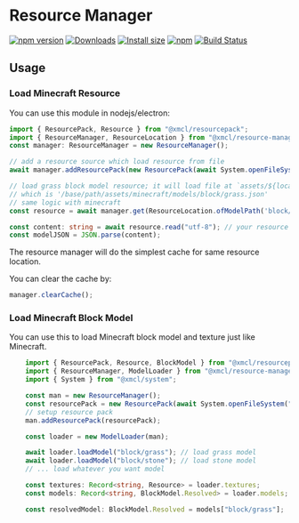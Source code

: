 # Resource Manager

[![npm version](https://img.shields.io/npm/v/@xmcl/resource-manager.svg)](https://www.npmjs.com/package/@xmcl/resource-manager)
[![Downloads](https://img.shields.io/npm/dm/@xmcl/resource-manager.svg)](https://npmjs.com/@xmcl/resource-manager)
[![Install size](https://packagephobia.now.sh/badge?p=@xmcl/resource-manager)](https://packagephobia.now.sh/result?p=@xmcl/resource-manager)
[![npm](https://img.shields.io/npm/l/@xmcl/minecraft-launcher-core.svg)](https://github.com/voxelum/minecraft-launcher-core-node/blob/master/LICENSE)
[![Build Status](https://github.com/voxelum/minecraft-launcher-core-node/workflows/Build/badge.svg)](https://github.com/Voxelum/minecraft-launcher-core-node/actions?query=workflow%3ABuild)

## Usage

### Load Minecraft Resource

You can use this module in nodejs/electron:

```ts
import { ResourcePack, Resource } from "@xmcl/resourcepack"; 
import { ResourceManager, ResourceLocation } from "@xmcl/resource-manager"
const manager: ResourceManager = new ResourceManager();

// add a resource source which load resource from file
await manager.addResourcePack(new ResourcePack(await System.openFileSystem('/base/path')));

// load grass block model resource; it will load file at `assets/${location.domain}/${location.path}`
// which is '/base/path/assets/minecraft/models/block/grass.json'
// same logic with minecraft
const resource = await manager.get(ResourceLocation.ofModelPath('block/grass'));

const content: string = await resource.read("utf-8"); // your resource content
const modelJSON = JSON.parse(content);
```

The resource manager will do the simplest cache for same resource location.

You can clear the cache by:

```ts
manager.clearCache();
```

### Load Minecraft Block Model

You can use this to load Minecraft block model and texture just like Minecraft.

```ts
    import { ResourcePack, Resource, BlockModel } from "@xmcl/resourcepack"; 
    import { ResourceManager, ModelLoader } from "@xmcl/resource-manager";
    import { System } from "@xmcl/system";

    const man = new ResourceManager();
    const resourcePack = new ResourcePack(await System.openFileSystem("/path/to/resource-pack.zip"));
    // setup resource pack
    man.addResourcePack(resourcePack);

    const loader = new ModelLoader(man);

    await loader.loadModel("block/grass"); // load grass model
    await loader.loadModel("block/stone"); // load stone model
    // ... load whatever you want model

    const textures: Record<string, Resource> = loader.textures;
    const models: Record<string, BlockModel.Resolved> = loader.models;

    const resolvedModel: BlockModel.Resolved = models["block/grass"];
```


